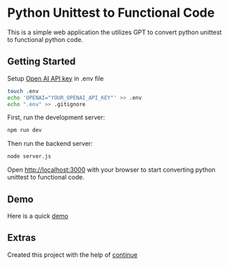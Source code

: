
# Python Unittest to Functional Code 

This is a simple web application the utilizes GPT to convert python unittest to functional python code.
## Getting Started

Setup [Open AI API key](https://help.openai.com/en/articles/4936850-where-do-i-find-my-secret-api-key) in .env file

```bash
touch .env
echo 'OPENAI="YOUR_OPENAI_API_KEY"' >> .env
echo ".env" >> .gitignore
```

First, run the development server:

```bash
npm run dev
```
Then run the backend server:
```bash
node server.js
```


Open [http://localhost:3000](http://localhost:3000) with your browser to start converting python unittest to functional code.

## Demo

Here is a quick [demo](https://www.loom.com/share/83451a0f643146c59f0680e79f4d1ddd?sid=a0378773-a3be-4d7e-b4c1-f30279aff9f1)

## Extras

Created this project with the help of [continue](https://continue.dev/)
